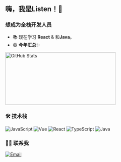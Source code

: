 ## 嗨，我是Listen！👋

### 想成为全栈开发人员

- 📚 现在学习  **React** & 和**Java**。
- 😄 **今年汇总**✨

<div class="半">
  <img width="350px" height="165px" alt="GitHub Stats" src="https://github-readme-stats.vercel.app/api?username=LiSen203&count_private=true&show_icons=true"/>
</div>
<!-- <div class="半">
  <img width="350px" height="165px" alt="Langs" src="https://github-readme-stats.vercel.app/api/top-langs/?username=LiSen203&layout=compact&langs_count=5" />
</div> -->
  
###  🛠   技术栈
![ JavaScript ](https://img.shields.io/badge/-JavaScript-666)
![ Vue ](https://img.shields.io/badge/-Vue-666)
![ React ](https://img.shields.io/badge/-React-666)
![ TypeScript ](https://img.shields.io/badge/-TypeScript-666)
![Java](https://img.shields.io/badge/-java-666)

###  🤝🏻   联系我
<a href="mailto:1511156517@qq.com"><img alt="Email" src="https://img.shields.io/badge/Email-1511156517@qq.com-blue?style=flat- square&logo=gmail"></a>
